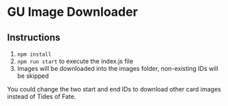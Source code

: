 # GU Image Downloader

## Instructions

1. `npm install`
2. `npm run start` to execute the index.js file
3. Images will be downloaded into the images folder, non-existing IDs will be skipped

You could change the two start and end IDs to download other card images instead of Tides of Fate.